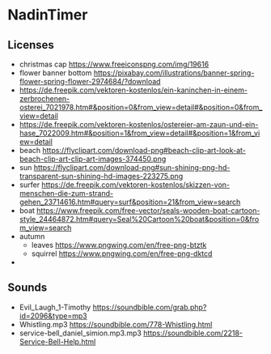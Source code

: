 # NadinTimer

## Licenses
* christmas cap https://www.freeiconspng.com/img/19616
* flower banner bottom https://pixabay.com/illustrations/banner-spring-flower-spring-flower-2974684/?download
* https://de.freepik.com/vektoren-kostenlos/ein-kaninchen-in-einem-zerbrochenen-osterei_7021978.htm#&position=0&from_view=detail#&position=0&from_view=detail
* https://de.freepik.com/vektoren-kostenlos/ostereier-am-zaun-und-ein-hase_7022009.htm#&position=1&from_view=detail#&position=1&from_view=detail
* beach https://flyclipart.com/download-png#beach-clip-art-look-at-beach-clip-art-clip-art-images-374450.png
* sun https://flyclipart.com/download-png#sun-shining-png-hd-transparent-sun-shining-hd-images-223275.png
* surfer https://de.freepik.com/vektoren-kostenlos/skizzen-von-menschen-die-zum-strand-gehen_23714616.htm#query=surf&position=21&from_view=search
* boat https://www.freepik.com/free-vector/seals-wooden-boat-cartoon-style_24464872.htm#query=Seal%20Cartoon%20boat&position=0&from_view=search
* autumn
  * leaves https://www.pngwing.com/en/free-png-btztk
  * squirrel https://www.pngwing.com/en/free-png-dktcd
* 
## Sounds
* Evil_Laugh_1-Timothy https://soundbible.com/grab.php?id=2096&type=mp3
* Whistling.mp3 https://soundbible.com/778-Whistling.html
* service-bell_daniel_simion.mp3.mp3 https://soundbible.com/2218-Service-Bell-Help.html
